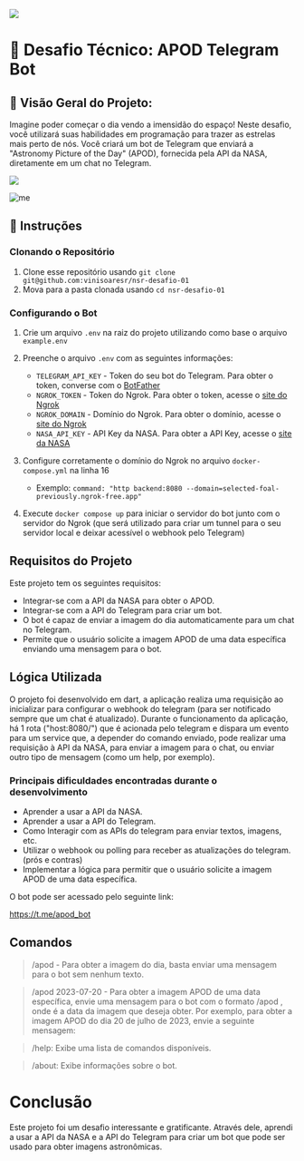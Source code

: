 ![](https://i.imgur.com/xG74tOh.png)

# 🚀 Desafio Técnico: APOD Telegram Bot

## 🌌 Visão Geral do Projeto:

Imagine poder começar o dia vendo a imensidão do espaço! Neste desafio, você utilizará suas habilidades em programação para trazer as estrelas mais perto de nós. Você criará um bot de Telegram que enviará a "Astronomy Picture of the Day" (APOD), fornecida pela API da NASA, diretamente em um chat no Telegram.

<img src="https://github.com/vinisoaresr/nsr-desafio-01/blob/main/.github/example.gif"/>

![me](https://github.com/vinisoaresr/nsr-desafio-01/blob/main/.github/example.gif)

## 📝 Instruções

### Clonando o Repositório

1. Clone esse repositório usando `git clone git@github.com:vinisoaresr/nsr-desafio-01`
2. Mova para a pasta clonada usando `cd nsr-desafio-01`

### Configurando o Bot

1. Crie um arquivo `.env` na raiz do projeto utilizando como base o arquivo `example.env`
2. Preenche o arquivo `.env` com as seguintes informações:
   - `TELEGRAM_API_KEY` - Token do seu bot do Telegram. Para obter o token, converse com o [BotFather](https://t.me/botfather)
   - `NGROK_TOKEN` - Token do Ngrok. Para obter o token, acesse o [site do Ngrok](https://ngrok.com/)
   - `NGROK_DOMAIN` - Domínio do Ngrok. Para obter o domínio, acesse o [site do Ngrok](https://ngrok.com/)
   - `NASA_API_KEY` - API Key da NASA. Para obter a API Key, acesse o [site da NASA](https://api.nasa.gov/)
3. Configure corretamente o domínio do Ngrok no arquivo `docker-compose.yml` na linha 16

   - Exemplo: `command: "http backend:8080 --domain=selected-foal-previously.ngrok-free.app"`

4. Execute `docker compose up` para iniciar o servidor do bot junto com o servidor do Ngrok (que será utilizado para criar um tunnel para o seu servidor local e deixar acessível o webhook pelo Telegram)

## Requisitos do Projeto

Este projeto tem os seguintes requisitos:

- Integrar-se com a API da NASA para obter o APOD.
- Integrar-se com a API do Telegram para criar um bot.
- O bot é capaz de enviar a imagem do dia automaticamente para um chat no Telegram.
- Permite que o usuário solicite a imagem APOD de uma data específica enviando uma mensagem para o bot.

## Lógica Utilizada

O projeto foi desenvolvido em dart, a aplicação realiza uma requisição ao inicializar para configurar o webhook do telegram (para ser notificado sempre que um chat é atualizado). Durante o funcionamento da aplicação, há 1 rota ("host:8080/") que é acionada pelo telegram e dispara um evento para um service que, a depender do comando enviado, pode realizar uma requisição à API da NASA, para enviar a imagem para o chat, ou enviar outro tipo de mensagem (como um help, por exemplo).

### Principais dificuldades encontradas durante o desenvolvimento

- Aprender a usar a API da NASA.
- Aprender a usar a API do Telegram.
- Como Interagir com as APIs do telegram para enviar textos, imagens, etc.
- Utilizar o webhook ou polling para receber as atualizações do telegram. (prós e contras)
- Implementar a lógica para permitir que o usuário solicite a imagem APOD de uma data específica.

O bot pode ser acessado pelo seguinte link:

https://t.me/apod_bot

## Comandos

> /apod - Para obter a imagem do dia, basta enviar uma mensagem para o bot sem nenhum texto.

> /apod 2023-07-20 - Para obter a imagem APOD de uma data específica, envie uma mensagem para o bot com o formato /apod <data>, onde <data> é a data da imagem que deseja obter. Por exemplo, para obter a imagem APOD do dia 20 de julho de 2023, envie a seguinte mensagem:

> /help: Exibe uma lista de comandos disponíveis.

> /about: Exibe informações sobre o bot.

# Conclusão

Este projeto foi um desafio interessante e gratificante. Através dele, aprendi a usar a API da NASA e a API do Telegram para criar um bot que pode ser usado para obter imagens astronômicas.
